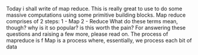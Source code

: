Today i shall write of map reduce.
This is really great to use to do some massive computations using some primitive building blocks.
Map reduce comprises of 2 steps:
  1  - Map 
  2  - Reduce
What do these terms mean, though? why is it so popular? is this worth the pain? For answering these questions and raising a few more, please read on.
The process of mapreduce is f
Map is a process where, essentially, we process each bit of data
<!--stackedit_data:
eyJoaXN0b3J5IjpbLTExNjMyMDQyMTYsLTE3NDI2MDkyMjksLT
EyNDI5OTAxNjZdfQ==
-->